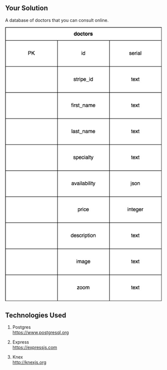 ## Your Solution

A database of doctors that you can consult online.

![database schema](./assets/yoursolution-schema.jpg)

## Technologies Used

1. Postgres  
https://www.postgresql.org

2. Express  
https://expressjs.com

3.  Knex  
http://knexjs.org
